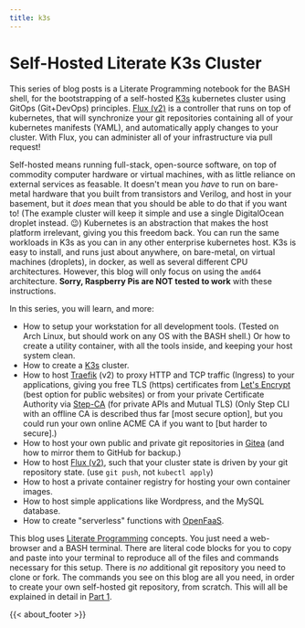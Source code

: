 ```yaml
---
title: k3s
---
```


# Self-Hosted Literate K3s Cluster

This series of blog posts is a Literate Programming notebook for the BASH shell,
for the bootstrapping of a self-hosted [K3s](https://www.k3s.io) kubernetes
cluster using GitOps (Git+DevOps) principles. [Flux (v2)](https://fluxcd.io/) is
a controller that runs on top of kubernetes, that will synchronize your git
repositories containing all of your kubernetes manifests (YAML), and
automatically apply changes to your cluster. With Flux, you can administer all
of your infrastructure via pull request!

Self-hosted means running full-stack, open-source software, on top of commodity
computer hardware or virtual machines, with as little reliance on external
services as feasable. It doesn't mean you *have* to run on bare-metal hardware
that you built from transistors and Verilog, and host in your basement, but it
*does* mean that you should be able to do that if you want to! (The example
cluster will keep it simple and use a single DigitalOcean droplet instead. 😉)
Kubernetes is an abstraction that makes the host platform irrelevant, giving you
this freedom back. You can run the same workloads in K3s as you can in any other
enterprise kubernetes host. K3s is easy to install, and runs just about
anywhere, on bare-metal, on virtual machines (droplets), in docker, as well as
several different CPU architectures. However, this blog will only focus on using
the `amd64` architecture. **Sorry, Raspberry Pis are NOT tested to work** with
these instructions. 

In this series, you will learn, and more:
 * How to setup your workstation for all development tools. (Tested on Arch
   Linux, but should work on any OS with the BASH shell.) Or how to create a
   utility container, with all the tools inside, and keeping your host system
   clean.
 * How to create a [K3s](https://www.k3s.io/) cluster.
 * How to host [Traefik](https://traefik.io/) (v2) to proxy HTTP and TCP traffic
   (Ingress) to your applications, giving you free TLS (https) certificates from
   [Let's Encrypt](https://letsencrypt.org/) (best option for public websites)
   or from your private Certificate Authority via
   [Step-CA](https://smallstep.com/docs/step-ca) (for private APIs and Mutual
   TLS) (Only Step CLI with an offline CA is described thus far [most secure
   option], but you could run your own online ACME CA if you want to [but harder
   to secure].)
 * How to host your own public and private git repositories in
[Gitea](https://gitea.io/) (and how to mirror them to GitHub for backup.)
 * How to host [Flux (v2)](https://fluxcd.io/), such that your cluster state is
   driven by your git repository state. (use `git push`, not `kubectl apply`)
 * How to host a private container registry for hosting your own container
   images.
 * How to host simple applications like Wordpress, and the MySQL database.
 * How to create "serverless" functions with
   [OpenFaaS](https://www.openfaas.com/).

This blog uses [Literate
Programming](https://en.wikipedia.org/wiki/Literate_programming) concepts. You
just need a web-browser and a BASH terminal. There are literal code blocks for
you to copy and paste into your terminal to reproduce all of the files and
commands necessary for this setup. There is *no* additional git repository you
need to clone or fork. The commands you see on this blog are all you need, in
order to create your own self-hosted git repository, from scratch. This will all
be explained in detail in [Part 1](/blog/k3s/k3s-01-setup/).

{{< about_footer >}}
